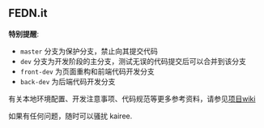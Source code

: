 ## FEDN.it

**特别提醒**:

- `master` 分支为保护分支，禁止向其提交代码
- `dev` 分支为开发阶段的主分支，测试无误的代码提交后可以合并到该分支
- `front-dev` 为页面重构和前端代码开发分支
- `back-dev` 为后端代码开发分支


有关本地环境配置、开发注意事项、代码规范等更多参考资料，请参见[项目wiki](http://git.oschina.net/krwu/wikis/home)

如果有任何问题，随时可以骚扰 kairee.
